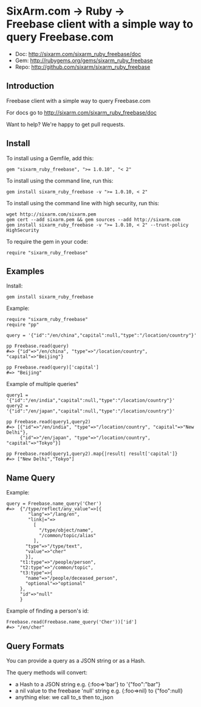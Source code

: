 # SixArm.com → Ruby → <br> Freebase client with a simple way to query Freebase.com

* Doc: <http://sixarm.com/sixarm_ruby_freebase/doc>
* Gem: <http://rubygems.org/gems/sixarm_ruby_freebase>
* Repo: <http://github.com/sixarm/sixarm_ruby_freebase>
<!--HEADER-SHUT-->


## Introduction

Freebase client with a simple way to query Freebase.com

For docs go to <http://sixarm.com/sixarm_ruby_freebase/doc>

Want to help? We're happy to get pull requests.


<!--INSTALL-OPEN-->

## Install

To install using a Gemfile, add this:

    gem "sixarm_ruby_freebase", ">= 1.0.10", "< 2"

To install using the command line, run this:

    gem install sixarm_ruby_freebase -v ">= 1.0.10, < 2"

To install using the command line with high security, run this:

    wget http://sixarm.com/sixarm.pem
    gem cert --add sixarm.pem && gem sources --add http://sixarm.com
    gem install sixarm_ruby_freebase -v ">= 1.0.10, < 2" --trust-policy HighSecurity

To require the gem in your code:

    require "sixarm_ruby_freebase"

<!--INSTALL-SHUT-->


## Examples

Install:

    gem install sixarm_ruby_freebase

Example:

    require "sixarm_ruby_freebase"
    require "pp" 

    query = '{"id":"/en/china","capital":null,"type":"/location/country"}'

    pp Freebase.read(query)
    #=> {"id"=>"/en/china", "type"=>"/location/country", "capital"=>"Beijing"}

    pp Freebase.read(query)['capital']
    #=> "Beijing"

Example of multiple queries"

    query1 = '{"id":"/en/india","capital":null,"type":"/location/country"}'
    query2 = '{"id":"/en/japan","capital":null,"type":"/location/country"}'

    pp Freebase.read(query1,query2)
    #=> [{"id"=>"/en/india", "type"=>"/location/country", "capital"=>"New Delhi"},
         {"id"=>"/en/japan", "type"=>"/location/country", "capital"=>"Tokyo"}]

    pp Freebase.read(query1,query2).map{|result| result['capital']}
    #=> ["New Delhi","Tokyo"]

## Name Query

Example:

    query = Freebase.name_query('Cher')
    #=>  {"/type/reflect/any_value"=>[{
            "lang"=>"/lang/en",
            "link|="=>
              [
                "/type/object/name", 
                "/common/topic/alias"
              ],
           "type"=>"/type/text",
           "value"=>"cher"
           }],
         "t1:type"=>"/people/person",
         "t2:type"=>"/common/topic",
         "t3:type"=>{
           "name"=>"/people/deceased_person",
           "optional"=>"optional"
         },
         "id"=>"null"
         }

Example of finding a person's id:

    Freebase.read(Freebase.name_query('Cher'))['id']
    #=> "/en/cher"


## Query Formats

You can provide a query as a JSON string or as a Hash.

The query methods will convert:

  * a Hash to a JSON string e.g. {:foo=>'bar'} to '{"foo":"bar"}
  * a nil value to the freebase 'null' string e.g. {:foo=>nil} to {"foo":null}
  * anything else: we call to_s then to_json
